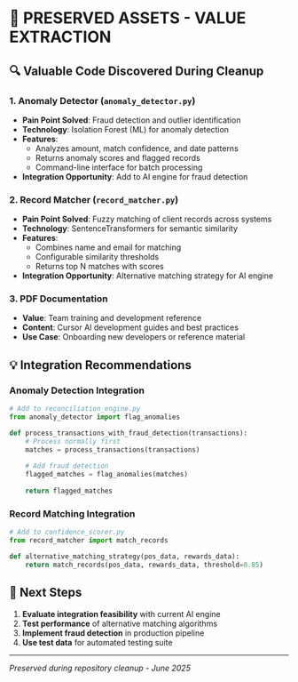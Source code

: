 # 🎯 **PRESERVED ASSETS - VALUE EXTRACTION**

## **🔍 Valuable Code Discovered During Cleanup**

### **1. Anomaly Detector (`anomaly_detector.py`)**
- **Pain Point Solved**: Fraud detection and outlier identification
- **Technology**: Isolation Forest (ML) for anomaly detection
- **Features**: 
  - Analyzes amount, match confidence, and date patterns
  - Returns anomaly scores and flagged records
  - Command-line interface for batch processing
- **Integration Opportunity**: Add to AI engine for fraud detection

### **2. Record Matcher (`record_matcher.py`)**
- **Pain Point Solved**: Fuzzy matching of client records across systems
- **Technology**: SentenceTransformers for semantic similarity
- **Features**:
  - Combines name and email for matching
  - Configurable similarity thresholds
  - Returns top N matches with scores
- **Integration Opportunity**: Alternative matching strategy for AI engine

### **3. PDF Documentation**
- **Value**: Team training and development reference
- **Content**: Cursor AI development guides and best practices
- **Use Case**: Onboarding new developers or reference material

## **💡 Integration Recommendations**

### **Anomaly Detection Integration**
```python
# Add to reconciliation_engine.py
from anomaly_detector import flag_anomalies

def process_transactions_with_fraud_detection(transactions):
    # Process normally first
    matches = process_transactions(transactions)
    
    # Add fraud detection
    flagged_matches = flag_anomalies(matches)
    
    return flagged_matches
```

### **Record Matching Integration**
```python
# Add to confidence_scorer.py
from record_matcher import match_records

def alternative_matching_strategy(pos_data, rewards_data):
    return match_records(pos_data, rewards_data, threshold=0.85)
```

## **🎯 Next Steps**
1. **Evaluate integration feasibility** with current AI engine
2. **Test performance** of alternative matching algorithms
3. **Implement fraud detection** in production pipeline
4. **Use test data** for automated testing suite

---
*Preserved during repository cleanup - June 2025* 